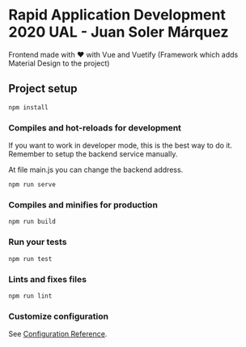 # Rapid Application Development 2020 UAL - Juan Soler Márquez 
Frontend made with :heart: with Vue and Vuetify (Framework which adds Material Design to the project)

## Project setup
```
npm install
```

### Compiles and hot-reloads for development

If you want to work in developer mode, this is the best way to do it. Remember to setup the backend service manually. 

At file main.js you can change the backend address. 

```
npm run serve
```

### Compiles and minifies for production
```
npm run build
```

### Run your tests
```
npm run test
```

### Lints and fixes files
```
npm run lint
```

### Customize configuration
See [Configuration Reference](https://cli.vuejs.org/config/).



